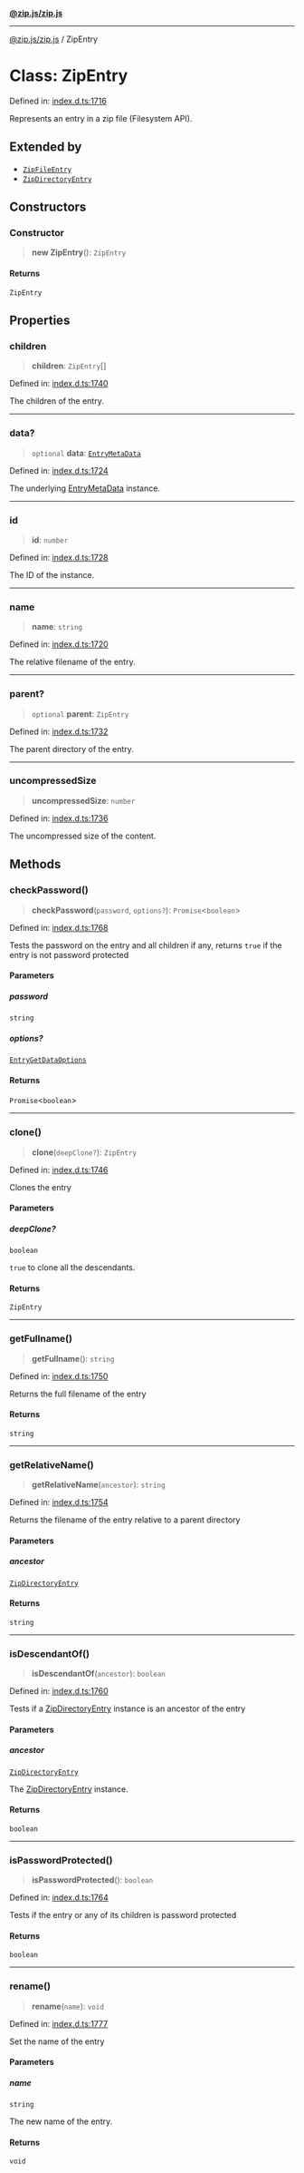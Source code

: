[**@zip.js/zip.js**](../README.md)

***

[@zip.js/zip.js](../globals.md) / ZipEntry

# Class: ZipEntry

Defined in: [index.d.ts:1716](https://github.com/gildas-lormeau/zip.js/blob/49e765ab0ea3b53d3426682f5f01f631cf166a03/index.d.ts#L1716)

Represents an entry in a zip file (Filesystem API).

## Extended by

- [`ZipFileEntry`](ZipFileEntry.md)
- [`ZipDirectoryEntry`](ZipDirectoryEntry.md)

## Constructors

### Constructor

> **new ZipEntry**(): `ZipEntry`

#### Returns

`ZipEntry`

## Properties

### children

> **children**: `ZipEntry`[]

Defined in: [index.d.ts:1740](https://github.com/gildas-lormeau/zip.js/blob/49e765ab0ea3b53d3426682f5f01f631cf166a03/index.d.ts#L1740)

The children of the entry.

***

### data?

> `optional` **data**: [`EntryMetaData`](../interfaces/EntryMetaData.md)

Defined in: [index.d.ts:1724](https://github.com/gildas-lormeau/zip.js/blob/49e765ab0ea3b53d3426682f5f01f631cf166a03/index.d.ts#L1724)

The underlying [EntryMetaData](../interfaces/EntryMetaData.md) instance.

***

### id

> **id**: `number`

Defined in: [index.d.ts:1728](https://github.com/gildas-lormeau/zip.js/blob/49e765ab0ea3b53d3426682f5f01f631cf166a03/index.d.ts#L1728)

The ID of the instance.

***

### name

> **name**: `string`

Defined in: [index.d.ts:1720](https://github.com/gildas-lormeau/zip.js/blob/49e765ab0ea3b53d3426682f5f01f631cf166a03/index.d.ts#L1720)

The relative filename of the entry.

***

### parent?

> `optional` **parent**: `ZipEntry`

Defined in: [index.d.ts:1732](https://github.com/gildas-lormeau/zip.js/blob/49e765ab0ea3b53d3426682f5f01f631cf166a03/index.d.ts#L1732)

The parent directory of the entry.

***

### uncompressedSize

> **uncompressedSize**: `number`

Defined in: [index.d.ts:1736](https://github.com/gildas-lormeau/zip.js/blob/49e765ab0ea3b53d3426682f5f01f631cf166a03/index.d.ts#L1736)

The uncompressed size of the content.

## Methods

### checkPassword()

> **checkPassword**(`password`, `options?`): `Promise`\<`boolean`\>

Defined in: [index.d.ts:1768](https://github.com/gildas-lormeau/zip.js/blob/49e765ab0ea3b53d3426682f5f01f631cf166a03/index.d.ts#L1768)

Tests the password on the entry and all children if any, returns `true` if the entry is not password protected

#### Parameters

##### password

`string`

##### options?

[`EntryGetDataOptions`](../interfaces/EntryGetDataOptions.md)

#### Returns

`Promise`\<`boolean`\>

***

### clone()

> **clone**(`deepClone?`): `ZipEntry`

Defined in: [index.d.ts:1746](https://github.com/gildas-lormeau/zip.js/blob/49e765ab0ea3b53d3426682f5f01f631cf166a03/index.d.ts#L1746)

Clones the entry

#### Parameters

##### deepClone?

`boolean`

`true` to clone all the descendants.

#### Returns

`ZipEntry`

***

### getFullname()

> **getFullname**(): `string`

Defined in: [index.d.ts:1750](https://github.com/gildas-lormeau/zip.js/blob/49e765ab0ea3b53d3426682f5f01f631cf166a03/index.d.ts#L1750)

Returns the full filename of the entry

#### Returns

`string`

***

### getRelativeName()

> **getRelativeName**(`ancestor`): `string`

Defined in: [index.d.ts:1754](https://github.com/gildas-lormeau/zip.js/blob/49e765ab0ea3b53d3426682f5f01f631cf166a03/index.d.ts#L1754)

Returns the filename of the entry relative to a parent directory

#### Parameters

##### ancestor

[`ZipDirectoryEntry`](ZipDirectoryEntry.md)

#### Returns

`string`

***

### isDescendantOf()

> **isDescendantOf**(`ancestor`): `boolean`

Defined in: [index.d.ts:1760](https://github.com/gildas-lormeau/zip.js/blob/49e765ab0ea3b53d3426682f5f01f631cf166a03/index.d.ts#L1760)

Tests if a [ZipDirectoryEntry](ZipDirectoryEntry.md) instance is an ancestor of the entry

#### Parameters

##### ancestor

[`ZipDirectoryEntry`](ZipDirectoryEntry.md)

The [ZipDirectoryEntry](ZipDirectoryEntry.md) instance.

#### Returns

`boolean`

***

### isPasswordProtected()

> **isPasswordProtected**(): `boolean`

Defined in: [index.d.ts:1764](https://github.com/gildas-lormeau/zip.js/blob/49e765ab0ea3b53d3426682f5f01f631cf166a03/index.d.ts#L1764)

Tests if the entry or any of its children is password protected

#### Returns

`boolean`

***

### rename()

> **rename**(`name`): `void`

Defined in: [index.d.ts:1777](https://github.com/gildas-lormeau/zip.js/blob/49e765ab0ea3b53d3426682f5f01f631cf166a03/index.d.ts#L1777)

Set the name of the entry

#### Parameters

##### name

`string`

The new name of the entry.

#### Returns

`void`
